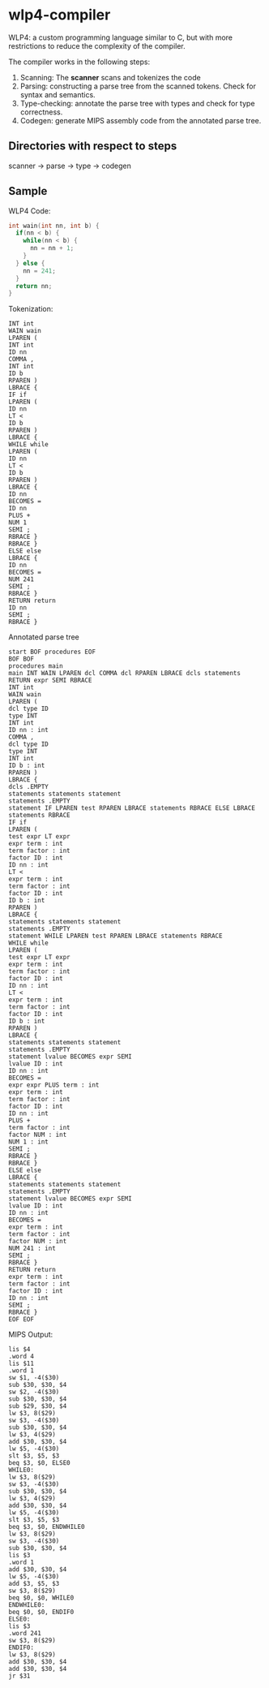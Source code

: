 # wlp4-compiler

WLP4: a custom programming language similar to C, but with more restrictions to reduce the complexity of the compiler.

The compiler works in the following steps:

1. Scanning: The **scanner** scans and tokenizes the code
2. Parsing: constructing a parse tree from the scanned tokens. Check for syntax and semantics.
3. Type-checking: annotate the parse tree with types and check for type correctness.
4. Codegen: generate MIPS assembly code from the annotated parse tree.

## Directories with respect to steps

scanner -> parse -> type -> codegen

## Sample

WLP4 Code:

```C
int wain(int nn, int b) {
  if(nn < b) {
    while(nn < b) {
      nn = nn + 1;
    }
  } else {
    nn = 241;
  }
  return nn;
}
```

Tokenization:

```
INT int
WAIN wain
LPAREN (
INT int
ID nn
COMMA ,
INT int
ID b
RPAREN )
LBRACE {
IF if
LPAREN (
ID nn
LT <
ID b
RPAREN )
LBRACE {
WHILE while
LPAREN (
ID nn
LT <
ID b
RPAREN )
LBRACE {
ID nn
BECOMES =
ID nn
PLUS +
NUM 1
SEMI ;
RBRACE }
RBRACE }
ELSE else
LBRACE {
ID nn
BECOMES =
NUM 241
SEMI ;
RBRACE }
RETURN return
ID nn
SEMI ;
RBRACE }

```

Annotated parse tree

```
start BOF procedures EOF
BOF BOF
procedures main
main INT WAIN LPAREN dcl COMMA dcl RPAREN LBRACE dcls statements RETURN expr SEMI RBRACE
INT int
WAIN wain
LPAREN (
dcl type ID
type INT
INT int
ID nn : int
COMMA ,
dcl type ID
type INT
INT int
ID b : int
RPAREN )
LBRACE {
dcls .EMPTY
statements statements statement
statements .EMPTY
statement IF LPAREN test RPAREN LBRACE statements RBRACE ELSE LBRACE statements RBRACE
IF if
LPAREN (
test expr LT expr
expr term : int
term factor : int
factor ID : int
ID nn : int
LT <
expr term : int
term factor : int
factor ID : int
ID b : int
RPAREN )
LBRACE {
statements statements statement
statements .EMPTY
statement WHILE LPAREN test RPAREN LBRACE statements RBRACE
WHILE while
LPAREN (
test expr LT expr
expr term : int
term factor : int
factor ID : int
ID nn : int
LT <
expr term : int
term factor : int
factor ID : int
ID b : int
RPAREN )
LBRACE {
statements statements statement
statements .EMPTY
statement lvalue BECOMES expr SEMI
lvalue ID : int
ID nn : int
BECOMES =
expr expr PLUS term : int
expr term : int
term factor : int
factor ID : int
ID nn : int
PLUS +
term factor : int
factor NUM : int
NUM 1 : int
SEMI ;
RBRACE }
RBRACE }
ELSE else
LBRACE {
statements statements statement
statements .EMPTY
statement lvalue BECOMES expr SEMI
lvalue ID : int
ID nn : int
BECOMES =
expr term : int
term factor : int
factor NUM : int
NUM 241 : int
SEMI ;
RBRACE }
RETURN return
expr term : int
term factor : int
factor ID : int
ID nn : int
SEMI ;
RBRACE }
EOF EOF

```

MIPS Output:

```
lis $4
.word 4
lis $11
.word 1
sw $1, -4($30)
sub $30, $30, $4
sw $2, -4($30)
sub $30, $30, $4
sub $29, $30, $4
lw $3, 8($29)
sw $3, -4($30)
sub $30, $30, $4
lw $3, 4($29)
add $30, $30, $4
lw $5, -4($30)
slt $3, $5, $3
beq $3, $0, ELSE0
WHILE0:
lw $3, 8($29)
sw $3, -4($30)
sub $30, $30, $4
lw $3, 4($29)
add $30, $30, $4
lw $5, -4($30)
slt $3, $5, $3
beq $3, $0, ENDWHILE0
lw $3, 8($29)
sw $3, -4($30)
sub $30, $30, $4
lis $3
.word 1
add $30, $30, $4
lw $5, -4($30)
add $3, $5, $3
sw $3, 8($29)
beq $0, $0, WHILE0
ENDWHILE0:
beq $0, $0, ENDIF0
ELSE0:
lis $3
.word 241
sw $3, 8($29)
ENDIF0:
lw $3, 8($29)
add $30, $30, $4
add $30, $30, $4
jr $31
```

